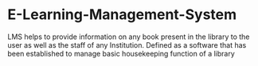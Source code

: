 # E-Learning-Management-System
LMS helps to provide information on any book present in the library to the user as well as the staff of any Institution. Defined as a software that has been established to manage basic housekeeping function of a library
